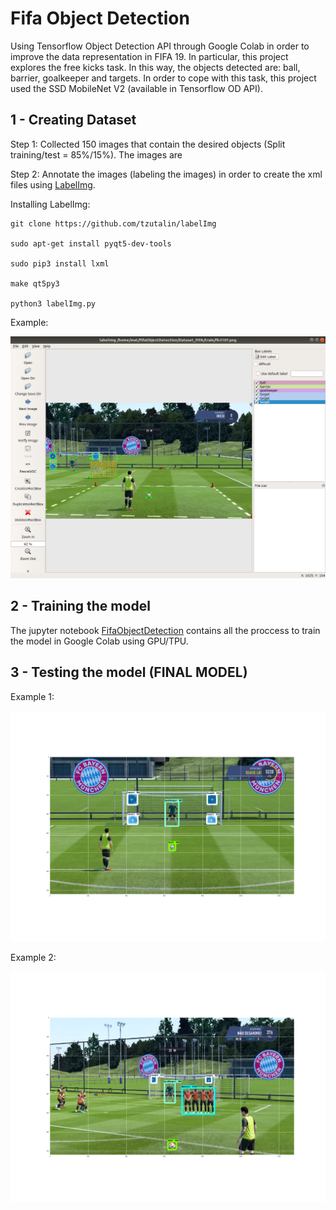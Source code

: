 # Fifa Object Detection

Using Tensorflow Object Detection API through Google Colab in order to improve the data representation in FIFA 19. 
In particular, this project explores the free kicks task. In this way, the objects detected are: ball, barrier, goalkeeper and targets.
In order to cope with this task, this project used the SSD MobileNet V2 (available in Tensorflow OD API).

## 1 - Creating Dataset

Step 1: Collected 150 images that contain the desired objects (Split training/test = 85%/15%). The images are 

Step 2: Annotate the images (labeling the images) in order to create the xml files using [LabelImg](https://github.com/tzutalin/labelImg).

Installing LabelImg:

```
git clone https://github.com/tzutalin/labelImg

sudo apt-get install pyqt5-dev-tools

sudo pip3 install lxml

make qt5py3

python3 labelImg.py
```
Example:

![Fifa Labeling Example](https://github.com/matheusprandini/FifaObjectDetection/blob/master/ImagesReadme/fifa_labeling_example.png)

## 2 - Training the model

The jupyter notebook [FifaObjectDetection](https://github.com/matheusprandini/FifaObjectDetection/blob/master/Fifa_Object_Detection.ipynb) contains all the proccess to train the model in Google Colab using GPU/TPU.

## 3 - Testing the model (FINAL MODEL)

Example 1:

![Fifa Labeling Example](https://github.com/matheusprandini/FifaObjectDetection/blob/master/ImagesReadme/fifa_testing_example_1.png)

Example 2:

![Fifa Labeling Example](https://github.com/matheusprandini/FifaObjectDetection/blob/master/ImagesReadme/fifa_testing_example_2.png)
